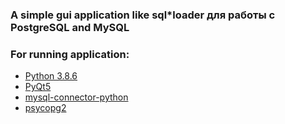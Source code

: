 ### A simple gui application like sql*loader для работы с PostgreSQL and MySQL

### For running application:
 * [Python 3.8.6](https://www.python.org/downloads/release/python-386/)
 * [PyQt5](https://pypi.org/project/PyQt5/)
 * [mysql-connector-python](https://pypi.org/project/mysql-connector-python/)
 * [psycopg2](https://pypi.org/project/psycopg2/)
